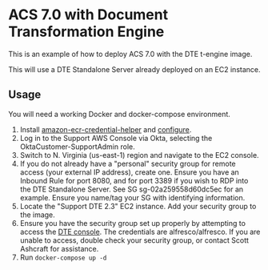 # ACS 7.0 with Document Transformation Engine

This is an example of how to deploy ACS 7.0 with the DTE t-engine image.

This will use a DTE Standalone Server already deployed on an EC2 instance.

## Usage

You will need a working Docker and docker-compose environment.

1. Install [amazon-ecr-credential-helper](https://github.com/awslabs/amazon-ecr-credential-helper) and [configure](https://github.com/awslabs/amazon-ecr-credential-helper#configuration).
2. Log in to the Support AWS Console via Okta, selecting the OktaCustomer-SupportAdmin role.
3. Switch to N. Virginia (us-east-1) region and navigate to the EC2 console.
4. If you do not already have a "personal" security group for remote access (your external IP address), create one. Ensure you have an Inbound Rule for port 8080, and for port 3389 if you wish to RDP into the DTE Standalone Server. See SG sg-02a259558d60dc5ec for an example. Ensure you name/tag your SG with identifying information.
5. Locate the "Support DTE 2.3" EC2 instance. Add your security group to the image.
6. Ensure you have the security group set up properly by attempting to access the [DTE console](http://alfrescodte23.ddns.net:8080/transformation-server/home). The credentials are alfresco/alfresco. If you are unable to access, double check your security group, or contact Scott Ashcraft for assistance.
7. Run `docker-compose up -d`

